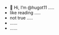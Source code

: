 - 👋 Hi, I’m @hugot11 .....
- like reading .....
- not true .....
- ......
- ......
<!---
hugot11/hugot11 is a ✨ special ✨ repository because its `README.md` (this file) appears on your GitHub profile.
You can click the Preview link to take a look at your changes.
--->
